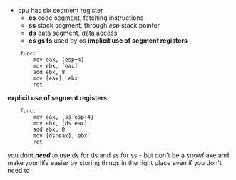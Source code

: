 - cpu has six segment register 
	- **cs** code segment, fetching instructions
	- **ss** stack segment, through *esp* stack pointer
	- **ds** data segment, data access
	- **es gs fs** used by os
**implicit use of segment registers**
```
    func:
        mov eax, [esp+4]
        mov ebx, [eax]
        add ebx, 8
        mov [eax], ebx
        ret
``` 
**explicit use of segment registers**
```
    func:
        mov eax, [ss:esp+4]
        mov ebx, [ds:eax]
        add ebx, 8
        mov [ds:eax], ebx
        ret
```

you dont ***need*** to use ds for ds and ss for ss - but don't be a snowflake and make your life easier by storing things in the right place even if you don't need to 